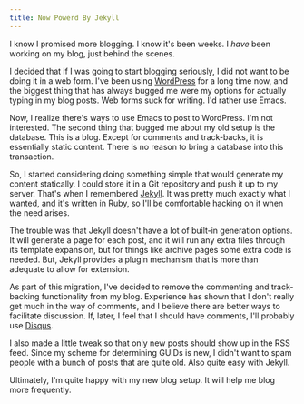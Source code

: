 ```yaml
---
title: Now Powerd By Jekyll
---
```

I know I promised more blogging. I know it's been weeks. I *have* been
working on my blog, just behind the scenes.

I decided that if I was going to start blogging seriously, I did not
want to be doing it in a web form. I've been using
[WordPress](http://wordpress.org/) for a long time now, and the
biggest thing that has always bugged me were my options for actually
typing in my blog posts. Web forms suck for writing. I'd rather use
Emacs.

Now, I realize there's ways to use Emacs to post to WordPress. I'm not
interested. The second thing that bugged me about my old setup is the
database. This is a blog. Except for comments and track-backs, it is
essentially static content. There is no reason to bring a database
into this transaction.

So, I started considering doing something simple that would generate
my content statically. I could store it in a Git repository and push
it up to my server. That's when I remembered
[Jekyll](http://jekyllrb.com). It was pretty much exactly what I
wanted, and it's written in Ruby, so I'll be comfortable hacking on it
when the need arises.

The trouble was that Jekyll doesn't have a lot of built-in generation
options. It will generate a page for each post, and it will run any
extra files through its template expansion, but for things like
archive pages some extra code is needed. But, Jekyll provides a plugin
mechanism that is more than adequate to allow for extension.

As part of this migration, I've decided to remove the commenting and
track-backing functionality from my blog. Experience has shown that I
don't really get much in the way of comments, and I believe there are
better ways to facilitate discussion. If, later, I feel that I should
have comments, I'll probably use [Disqus](http://disqus.com).

I also made a little tweak so that only new posts should show up in
the RSS feed. Since my scheme for determining GUIDs is new, I didn't
want to spam people with a bunch of posts that are quite old. Also
quite easy with Jekyll.

Ultimately, I'm quite happy with my new blog setup. It will help me
blog more frequently.
